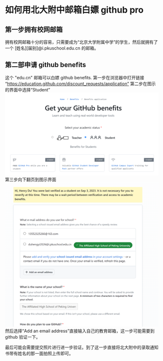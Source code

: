 # 如何用北大附中邮箱白嫖 github pro

## 第一步拥有校网邮箱
拥有校网邮箱十分的容易，只需要成为“北京大学附属中学”的学生，然后就拥有了一个 [姓名][届别]@i.pkuschool.edu.cn 的邮箱。
## 第二部申请 github benefits
这个 "edu.cn" 邮箱可以白嫖 github benefits.
第一步在浏览器中打开链接 “https://education.github.com/discount_requests/application”
第二步在图示的界面中选择“Student”
![Alt text](../images/BenefitsChoose.png)
第三步向下翻页到图示界面
![Alt text](../images/BenefitsForm.png)
然后选择“Add an email address”直接输入自己的教育邮箱，这一步可能需要到 github 验证一下。

最后可能会需要提交照片进行进一步验证。到了这一步直接将北大附中的录取通知书带有姓名的那一面拍照上传即可。